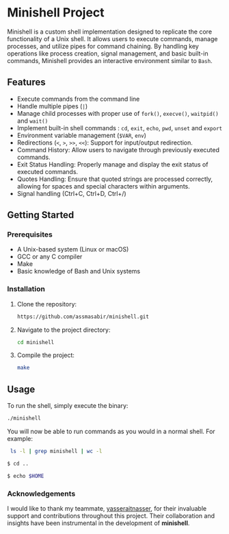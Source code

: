 # Minishell Project

Minishell is a custom shell implementation designed to replicate the core functionality of a Unix shell. It allows users to execute commands, manage processes, and utilize pipes for command chaining. By handling key operations like process creation, signal management, and basic built-in commands, Minishell provides an interactive environment similar to `Bash`.

## Features

- Execute commands from the command line
- Handle multiple pipes (`|`)
- Manage child processes with proper use of `fork()`, `execve()`, `waitpid()` and `wait()`
- Implement built-in shell commands : `cd`, `exit`, `echo`, `pwd`, `unset` and `export`
- Environment variable management (`$VAR`, `env`)
- Redirections (`<`, `>`, `>>`, `<<`): Support for input/output redirection.
- Command History: Allow users to navigate through previously executed commands.
- Exit Status Handling: Properly manage and display the exit status of executed commands.
- Quotes Handling: Ensure that quoted strings are processed correctly, allowing for spaces and special characters within arguments.
- Signal handling (Ctrl+C, Ctrl+D, Ctrl+/)

## Getting Started

### Prerequisites

- A Unix-based system (Linux or macOS)
- GCC or any C compiler
- Make
- Basic knowledge of Bash and Unix systems

### Installation

1. Clone the repository:

    ```bash
    https://github.com/assmasabir/minishell.git
    ```

2. Navigate to the project directory:

    ```bash
    cd minishell
    ```

3. Compile the project:

    ```bash
    make
    ```

## Usage

To run the shell, simply execute the binary:

```bash
./minishell
```
You will now be able to run commands as you would in a normal shell. For example:
```bash
 ls -l | grep minishell | wc -l
```
```bash
$ cd ..
```
```bash
$ echo $HOME
```
### Acknowledgements

I would like to thank my teammate, [yasseraitnasser](https://github.com/yasseraitnasser), for their invaluable support and contributions throughout this project. Their collaboration and insights have been instrumental in the development of **minishell**.
